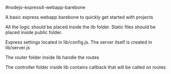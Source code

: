 #nodejs-express4-webapp-barebone

A basic express webapp barebone to quickly get started with projects

All the logic should be placed inside the lib folder. Static files should be placed inside public folder. 

Express settings located in lib/config.js. The server itself is created in lib/server.js 

The router folder inside lib handle the routes 

The controller folder inside lib contains callback that will be called on routes
